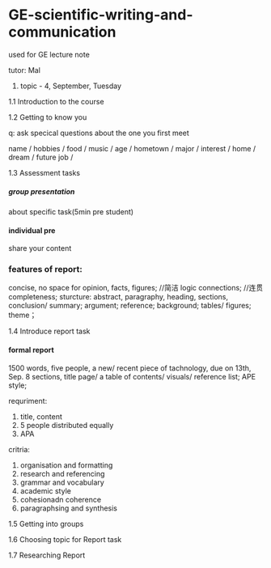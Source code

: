 # GE-scientific-writing-and-communication
used for GE lecture note

tutor: Mal 

1. topic - 4, September, Tuesday

1.1 Introduction to the course

1.2 Getting to know you 

q: ask specical questions about the one you first meet

name / hobbies / food / music / age / hometown / major / interest / home / dream / future job / 

1.3 Assessment tasks

##### group presentation
about specific task(5min pre student)
#### individual pre
share your content

### features of report:

concise, no space for opinion, facts, figures; //简洁
logic connections; //连贯
completeness; 
sturcture:
abstract, paragraphy, heading, sections, conclusion/ summary; argument; reference; background; tables/ figures; theme；

1.4 Introduce report task

#### formal report
1500 words, five people, a new/ recent piece of tachnology, due on 13th, Sep.
8 sections, title page/ a table of contents/ visuals/ reference list;
APE style;

requriment:
1. title, content
2. 5 people distributed equally
3. APA

critria:
1. organisation and formatting 
2. research and referencing 
3. grammar and vocabulary 
4. academic style
5. cohesionadn coherence
5. paragraphsing and synthesis


1.5 Getting into groups 

1.6 Choosing topic for Report task

1.7 Researching Report





